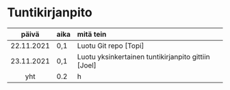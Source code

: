 # Tuntikirjanpito

| päivä | aika | mitä tein  |
| :----:|:-----| :-----|
| 22.11.2021 | 0,1    | Luotu Git repo [Topi] |
| 23.11.2021 | 0,1    | Luotu yksinkertainen tuntikirjanpito gittiin [Joel] |
| yht   | 0.2   | h | 

